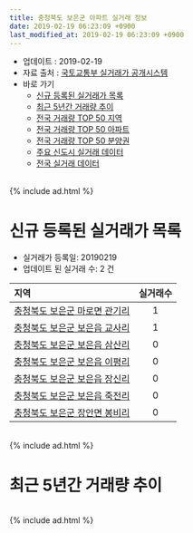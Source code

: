 ```yaml
---
title: 충청북도 보은군 아파트 실거래 정보
date: 2019-02-19 06:23:09 +0900
last_modified_at: 2019-02-19 06:23:09 +0900
---
```


* 업데이트 : 2019-02-19
* 자료 출처 : [국토교통부 실거래가 공개시스템](http://rt.molit.go.kr)
* 바로 가기
    * [신규 등록된 실거래가 목록](#신규-등록된-실거래가-목록)
    * [최근 5년간 거래량 추이](#최근-5년간-거래량-추이)
    * [전국 거래량 TOP 50 지역](https://inasie.github.io/apt-trade-info/최근-3개월-전국에서-가장-거래가-많이-발생한-지역)
    * [전국 거래량 TOP 50 아파트](https://inasie.github.io/apt-trade-info/최근-3개월-전국에서-가장-거래가-많이-발생한-아파트)
    * [전국 거래량 TOP 50 분양권](https://inasie.github.io/apt-trade-info/최근-3개월-전국에서-가장-거래가-많이-발생한-분양권)
    * [주요 신도시 실거래 데이터](https://inasie.github.io/apt-trade-info/주요-신도시)
    * [전국 실거래 데이터](https://inasie.github.io/apt-trade-info/전국)

<br>
{% include ad.html %}
<br>

# 신규 등록된 실거래가 목록
* 실거래가 등록일: 20190219
* 업데이트 된 실거래 수: 2 건


|지역|실거래수|
|:---|:---:|
|[충청북도 보은군 마로면 관기리](https://inasie.github.io/apt-trade-info/충청북도-보은군-마로면-관기리)|1|
|[충청북도 보은군 보은읍 교사리](https://inasie.github.io/apt-trade-info/충청북도-보은군-보은읍-교사리)|1|
|[충청북도 보은군 보은읍 삼산리](https://inasie.github.io/apt-trade-info/충청북도-보은군-보은읍-삼산리)|0|
|[충청북도 보은군 보은읍 이평리](https://inasie.github.io/apt-trade-info/충청북도-보은군-보은읍-이평리)|0|
|[충청북도 보은군 보은읍 장신리](https://inasie.github.io/apt-trade-info/충청북도-보은군-보은읍-장신리)|0|
|[충청북도 보은군 보은읍 죽전리](https://inasie.github.io/apt-trade-info/충청북도-보은군-보은읍-죽전리)|0|
|[충청북도 보은군 장안면 봉비리](https://inasie.github.io/apt-trade-info/충청북도-보은군-장안면-봉비리)|0|


<br>
{% include ad.html %}
<br>

# 최근 5년간 거래량 추이


<div style="width:100%;">
    <canvas id="deal_progress" height="200"></canvas>
</div>

<script>
new Chart(document.getElementById("deal_progress"), {
    type: 'line',
    data: {
        labels: ['201402','201403','201404','201405','201406','201407','201408','201409','201410','201411','201412','201501','201502','201503','201504','201505','201506','201507','201508','201509','201510','201511','201512','201601','201602','201603','201604','201605','201606','201607','201608','201609','201610','201611','201612','201701','201702','201703','201704','201705','201706','201707','201708','201709','201710','201711','201712','201801','201802','201803','201804','201805','201806','201807','201808','201809','201810','201811','201812','201901','201902'],
        datasets: [{
            label: '매매',
            pointRadius: 1,
            data: [9, 13, 6, 9, 17, 10, 4, 11, 4, 6, 6, 7, 2, 7, 14, 10, 7, 21, 13, 6, 20, 7, 7, 9, 9, 13, 7, 13, 11, 1, 8, 33, 19, 10, 10, 11, 18, 18, 9, 22, 15, 7, 7, 10, 8, 8, 7, 7, 11, 4, 10, 9, 5, 11, 5, 9, 21, 7, 9, 7, 4],
            borderColor: "rgba(255, 201, 14, 1)",
            backgroundColor: "rgba(255, 201, 14, 0.5)",
            fill: false,
            lineTension: 0
        },{
            label: '전월세',
            pointRadius: 1,
            data: [6, 2, 3, 2, 1, 2, 30, 1, 7, 5, 3, 1, 3, 1, 3, 3, 2, 2, 43, 7, 11, 7, 6, 10, 9, 13, 6, 4, 6, 2, 11, 12, 6, 8, 1, 6, 5, 5, 3, 7, 3, 5, 6, 4, 4, 7, 1, 7, 6, 2, 6, 3, 5, 6, 3, 2, 10, 5, 3, 6, 0],
            borderColor: "rgba(0, 141, 185, 1)",
            backgroundColor: "rgba(0, 141, 185, 0.5)",
            fill: false,
            lineTension: 0
        }
        ]
    },
    options: {
        responsive: true,
        title: {
            display: false
        },
        tooltips: {
            mode: 'index',
            intersect: false
        },
        hover: {
            mode: 'nearest',
            intersect: true
        },
        scales: {
            xAxes: [{
                display: true,
                scaleLabel: {
                    display: true,
                    labelString: '년/월'
                }
            }],
            yAxes: [{
                display: true,
                ticks: {
                    suggestedMin: 0,
                },
                scaleLabel: {
                    display: true,
                    labelString: '실거래 수'
                }
            }]
        }
    }
});

</script>


<br>
{% include ad.html %}
<br>

